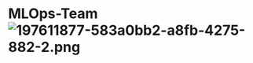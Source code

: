 # MLOps-Team ![197611877-583a0bb2-a8fb-4275-882-2.png](..%2F..%2F..%2FDownloads%2F197611877-583a0bb2-a8fb-4275-882-2.png)
